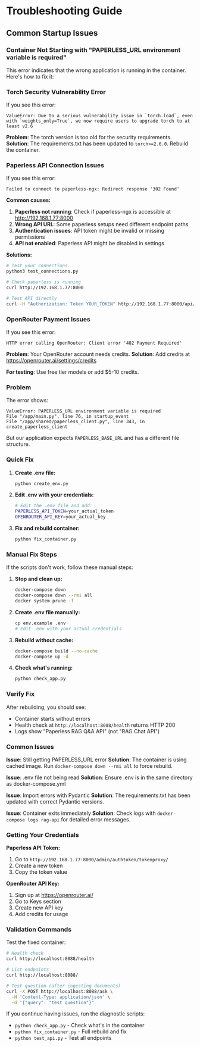 # Troubleshooting Guide

## Common Startup Issues

### Container Not Starting with "PAPERLESS_URL environment variable is required"

This error indicates that the wrong application is running in the container. Here's how to fix it:

### Torch Security Vulnerability Error

If you see this error:
```
ValueError: Due to a serious vulnerability issue in `torch.load`, even with `weights_only=True`, we now require users to upgrade torch to at least v2.6
```

**Problem**: The torch version is too old for the security requirements.
**Solution**: The requirements.txt has been updated to `torch>=2.6.0`. Rebuild the container.

### Paperless API Connection Issues

If you see this error:
```
Failed to connect to paperless-ngx: Redirect response '302 Found'
```

**Common causes:**
1. **Paperless not running**: Check if paperless-ngx is accessible at http://192.168.1.77:8000
2. **Wrong API URL**: Some paperless setups need different endpoint paths
3. **Authentication issues**: API token might be invalid or missing permissions
4. **API not enabled**: Paperless API might be disabled in settings

**Solutions:**
```bash
# Test your connections
python3 test_connections.py

# Check paperless is running
curl http://192.168.1.77:8000

# Test API directly  
curl -H "Authorization: Token YOUR_TOKEN" http://192.168.1.77:8000/api/documents/
```

### OpenRouter Payment Issues

If you see this error:
```
HTTP error calling OpenRouter: Client error '402 Payment Required'
```

**Problem**: Your OpenRouter account needs credits.
**Solution**: Add credits at https://openrouter.ai/settings/credits

**For testing**: Use free tier models or add $5-10 credits.

### Problem
The error shows:
```
ValueError: PAPERLESS_URL environment variable is required
File "/app/main.py", line 76, in startup_event
File "/app/shared/paperless_client.py", line 343, in create_paperless_client
```

But our application expects `PAPERLESS_BASE_URL` and has a different file structure.

### Quick Fix

1. **Create .env file:**
   ```bash
   python create_env.py
   ```

2. **Edit .env with your credentials:**
   ```bash
   # Edit the .env file and add:
   PAPERLESS_API_TOKEN=your_actual_token
   OPENROUTER_API_KEY=your_actual_key
   ```

3. **Fix and rebuild container:**
   ```bash
   python fix_container.py
   ```

### Manual Fix Steps

If the scripts don't work, follow these manual steps:

1. **Stop and clean up:**
   ```bash
   docker-compose down
   docker-compose down --rmi all
   docker system prune -f
   ```

2. **Create .env file manually:**
   ```bash
   cp env.example .env
   # Edit .env with your actual credentials
   ```

3. **Rebuild without cache:**
   ```bash
   docker-compose build --no-cache
   docker-compose up -d
   ```

4. **Check what's running:**
   ```bash
   python check_app.py
   ```

### Verify Fix

After rebuilding, you should see:
- Container starts without errors
- Health check at `http://localhost:8088/health` returns HTTP 200
- Logs show "Paperless RAG Q&A API" (not "RAG Chat API")

### Common Issues

**Issue**: Still getting PAPERLESS_URL error
**Solution**: The container is using cached image. Run `docker-compose down --rmi all` to force rebuild.

**Issue**: .env file not being read
**Solution**: Ensure .env is in the same directory as docker-compose.yml

**Issue**: Import errors with Pydantic
**Solution**: The requirements.txt has been updated with correct Pydantic versions.

**Issue**: Container exits immediately
**Solution**: Check logs with `docker-compose logs rag-api` for detailed error messages.

### Getting Your Credentials

**Paperless API Token:**
1. Go to `http://192.168.1.77:8000/admin/authtoken/tokenproxy/`
2. Create a new token
3. Copy the token value

**OpenRouter API Key:**
1. Sign up at https://openrouter.ai/
2. Go to Keys section
3. Create new API key
4. Add credits for usage

### Validation Commands

Test the fixed container:

```bash
# Health check
curl http://localhost:8088/health

# List endpoints
curl http://localhost:8088/

# Test question (after ingesting documents)
curl -X POST http://localhost:8088/ask \
  -H 'Content-Type: application/json' \
  -d '{"query": "test question"}'
```

If you continue having issues, run the diagnostic scripts:
- `python check_app.py` - Check what's in the container
- `python fix_container.py` - Full rebuild and fix
- `python test_api.py` - Test all endpoints
